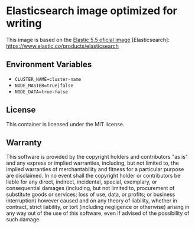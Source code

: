 # Elasticsearch image optimized for writing

This image is based on the [Elastic 5.5 oficial image](https://github.com/elastic/elasticsearch-docker/tree/5.5)
[Elasticsearch]: https://www.elastic.co/products/elasticsearch

## Environment Variables

- `CLUSTER_NAME=cluster-name`
- `NODE_MASTER=true|false`
- `NODE_DATA=true-false`

## License

This container is licensed under the MIT license.

## Warranty

This software is provided by the copyright holders and contributors "as is" and
any express or implied warranties, including, but not limited to, the implied
warranties of merchantability and fitness for a particular purpose are
disclaimed. In no event shall the copyright holder or contributors be liable for
any direct, indirect, incidental, special, exemplary, or consequential damages
(including, but not limited to, procurement of substitute goods or services;
 loss of use, data, or profits; or business interruption) however caused and on
any theory of liability, whether in contract, strict liability, or tort
(including negligence or otherwise) arising in any way out of the use of this
software, even if advised of the possibility of such damage.
